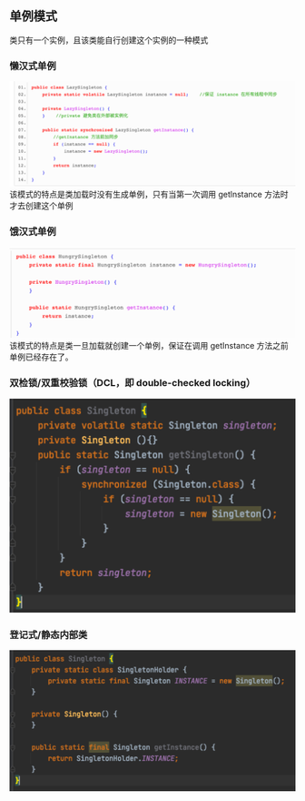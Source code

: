 ## 单例模式
类只有一个实例，且该类能自行创建这个实例的一种模式
### 懒汉式单例
![](../img/设计模式/懒汉式单例.png)
该模式的特点是类加载时没有生成单例，只有当第一次调用 getlnstance 方法时才去创建这个单例
### 饿汉式单例
![](../img/设计模式/饿汉式单例.png)				
该模式的特点是类一旦加载就创建一个单例，保证在调用 getInstance 方法之前单例已经存在了。
### 双检锁/双重校验锁（DCL，即 double-checked locking）
![](../img/设计模式/DCL单例.png)
### 登记式/静态内部类
![](../img/设计模式/登记式单例.png)